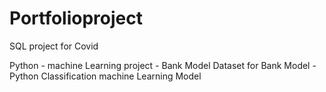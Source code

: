 # Portfolioproject

SQL project for Covid

Python - machine Learning project - Bank Model
Dataset for Bank Model - Python Classification machine Learning Model
